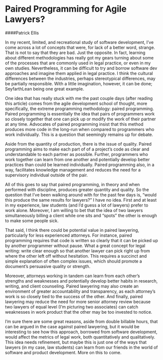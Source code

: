 Paired Programming for Agile Lawyers?
======================================

####Patrick Ellis

In my recent, limited, and recreational study of software development, I’ve come across a lot of concepts that were, for lack of a better word, strange. That is not to say that they are bad. Just the opposite. In fact, learning about different methodologies has really got my gears turning about some of the processes that are commonly used in legal practice, or even in my own studies. Nevertheless, it can be difficult to try and borrow software dev approaches and imagine them applied in legal practice. I think the cultural differences between the industries, perhaps stereotypical differences, may be partially responsible. With a little imagination, however, it can be done;  SeyfarthLean being one great example.

One idea that has really stuck with me the past couple days (after reading this article) comes from the agile development school of thought, more specifically, the extreme programming methodology: paired programming. Paired programming is essentially the idea that pairs of programmers work so closely together that one can pick up or modify the work of their partner at any time. Advocates of paired programming insist that this method produces more code in the long-run when compared to programmers who work individually. This is a question that seemingly remains up for debate.

Aside from the quantity of production, there is the issue of quality. Paired programming aims to make each part of of a project’s code as clear and understandable to each partner as possible. Further, programmers who work together can learn from one another and potentially develop better practices than could be learned individually. Paired programming also, in a way, facilitates knowledge management and reduces the need for a supervisory individual outside of the pair.

All of this goes to say that paired programming, in theory and when performed with discipline, produces greater quantity and quality. So the question that I’ve been walking around with for the past few days is, “would this produce the same results for lawyers?” I have no idea. First and at least in my experience, law students (and I’d guess a lot of lawyers) prefer to work alone. Moreover, I am willing to bet that the idea of two lawyers simultaneously billing a client while one sits and “spots” the other is enough to make some people sick.

That said, I think there could be potential value in paired lawyering, particularly for less experienced attorneys. For instance, paired programming requires that code is written so clearly that it can be picked up by another programmer without pause. What a great concept for legal writing: write clear enough so that another lawyer can pick right up from where the other left off without hesitation. This requires a succinct and simple explanation of often complex issues, which should promote a document’s persuasive quality or strength.

Moreover, attorneys working in tandem can learn from each other’s strengths and weaknesses and potentially develop better habits in research, writing, and client counseling. Paired lawyering may also create an environment of greater accountability and transparency, as each attorney’s work is so closely tied to the success of the other. And finally, paired lawyering may reduce the need for more senior attorney review because two lawyers of equal level (I’m picturing two associates) can catch weaknesses in work product that the other may be too invested to notice.

I’m sure there are some great reasons, aside from double billable hours, that can be argued in the case against paired lawyering, but it would be interesting to see how this approach, borrowed from software development, would affect the metrics of  legal work, both quantitatively and qualitatively. This idea needs refinement, but maybe this is just one of the ways that lawyers (in my case, law students) can learn from our friends in the world of software and product development. More on this to come.
